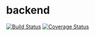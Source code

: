 # backend
[![Build Status](https://travis-ci.org/MosesNwaeze/backend.svg?branch=master)](https://travis-ci.org/MosesNwaeze/backend)       [![Coverage Status](https://coveralls.io/repos/github/MosesNwaeze/backend/badge.svg?branch=master)](https://coveralls.io/github/MosesNwaeze/backend)
